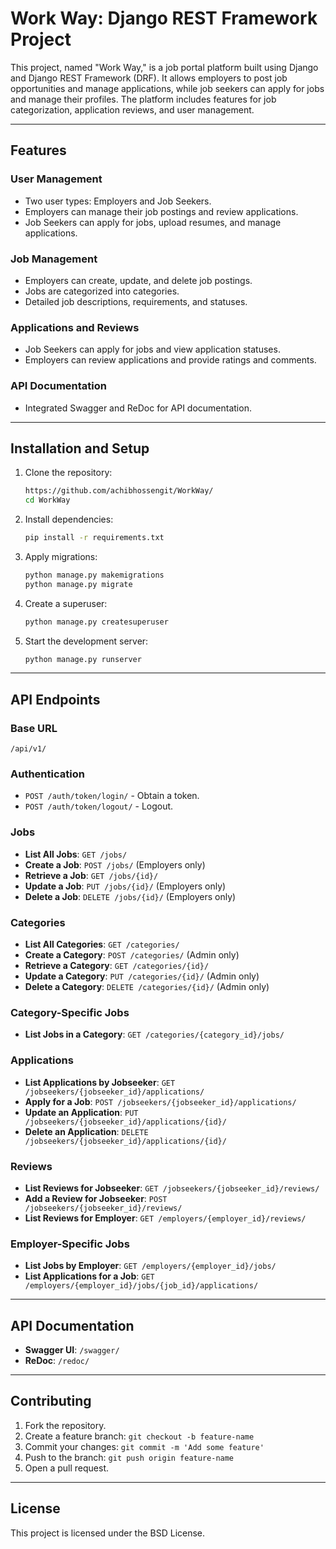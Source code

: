 # Work Way: Django REST Framework Project

This project, named "Work Way," is a job portal platform built using Django and Django REST Framework (DRF). It allows employers to post job opportunities and manage applications, while job seekers can apply for jobs and manage their profiles. The platform includes features for job categorization, application reviews, and user management.

---

## Features

### User Management
- Two user types: Employers and Job Seekers.
- Employers can manage their job postings and review applications.
- Job Seekers can apply for jobs, upload resumes, and manage applications.

### Job Management
- Employers can create, update, and delete job postings.
- Jobs are categorized into categories.
- Detailed job descriptions, requirements, and statuses.

### Applications and Reviews
- Job Seekers can apply for jobs and view application statuses.
- Employers can review applications and provide ratings and comments.

### API Documentation
- Integrated Swagger and ReDoc for API documentation.

---

## Installation and Setup

1. Clone the repository:
    ```bash
    https://github.com/achibhossengit/WorkWay/
    cd WorkWay
    ```

2. Install dependencies:
    ```bash
    pip install -r requirements.txt
    ```

3. Apply migrations:
    ```bash
    python manage.py makemigrations
    python manage.py migrate
    ```

4. Create a superuser:
    ```bash
    python manage.py createsuperuser
    ```

5. Start the development server:
    ```bash
    python manage.py runserver
    ```

---

## API Endpoints

### Base URL
`/api/v1/`

### Authentication
- `POST /auth/token/login/` - Obtain a token.
- `POST /auth/token/logout/` - Logout.

### Jobs
- **List All Jobs**: `GET /jobs/`
- **Create a Job**: `POST /jobs/` (Employers only)
- **Retrieve a Job**: `GET /jobs/{id}/`
- **Update a Job**: `PUT /jobs/{id}/` (Employers only)
- **Delete a Job**: `DELETE /jobs/{id}/` (Employers only)

### Categories
- **List All Categories**: `GET /categories/`
- **Create a Category**: `POST /categories/` (Admin only)
- **Retrieve a Category**: `GET /categories/{id}/`
- **Update a Category**: `PUT /categories/{id}/` (Admin only)
- **Delete a Category**: `DELETE /categories/{id}/` (Admin only)

### Category-Specific Jobs
- **List Jobs in a Category**: `GET /categories/{category_id}/jobs/`

### Applications
- **List Applications by Jobseeker**: `GET /jobseekers/{jobseeker_id}/applications/`
- **Apply for a Job**: `POST /jobseekers/{jobseeker_id}/applications/`
- **Update an Application**: `PUT /jobseekers/{jobseeker_id}/applications/{id}/`
- **Delete an Application**: `DELETE /jobseekers/{jobseeker_id}/applications/{id}/`

### Reviews
- **List Reviews for Jobseeker**: `GET /jobseekers/{jobseeker_id}/reviews/`
- **Add a Review for Jobseeker**: `POST /jobseekers/{jobseeker_id}/reviews/`
- **List Reviews for Employer**: `GET /employers/{employer_id}/reviews/`

### Employer-Specific Jobs
- **List Jobs by Employer**: `GET /employers/{employer_id}/jobs/`
- **List Applications for a Job**: `GET /employers/{employer_id}/jobs/{job_id}/applications/`

---

## API Documentation
- **Swagger UI**: `/swagger/`
- **ReDoc**: `/redoc/`

---

## Contributing
1. Fork the repository.
2. Create a feature branch: `git checkout -b feature-name`
3. Commit your changes: `git commit -m 'Add some feature'`
4. Push to the branch: `git push origin feature-name`
5. Open a pull request.

---

## License
This project is licensed under the BSD License.

